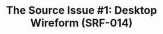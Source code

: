 ---
ee_id: '4111'
site: '1'
type: '2'
url: 2013-117-the-source-desktop-wireform
title: 'The Source Issue #1: Desktop Wireform (SRF-014)'
year: '2013'
display_year: '2013'
medium: Zine
dims: 11 x 8.5
pitch: Source code for “Desktop Wireform” sculpture printed on archival inks and paper,
  footnoted with artist txt, writing, poetry, whatevz, etc, etc, etc,,,,,,,
ps: ''
live_url: ''
related: |-
  [109] [2011-102-hello-world] 2011-102 Hello World
  [111] [2011-103-hello-world] 2011-103 Hello World
  [117] [2011-099-hello-world] 2011-099 Hello World
  [149] [2010-081-hello-world] 2010-081 Hello World
youtube: ''
related_code: https://github.com/coryarcangel/Desktop-Wireform
imgs: the-source-desktop-wireform-2013-117-detail-01-ih.jpg
subheading: ''
download: the-source-desktop-wireform-2013-117-digital-master-ih.pdf
add_credit: ''
commission: Creative Capital
layout: things-i-made
---